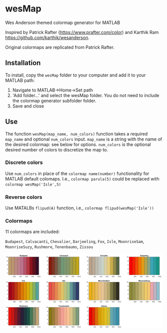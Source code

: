 # wesMap
 Wes Anderson themed colormap generator for MATLAB

Inspired by Patrick Rafter (https://www.prafter.com/color) and Karthik Ram https://github.com/karthik/wesanderson.

Original colormaps are replicated from Patrick Rafter.

## Installation

To install, copy the `wesMap` folder to your computer and add it to your MATLAB path: 
1. Navigate to MATLAB->Home->Set path
2. 'Add folder...' and select the wesMap folder. You do not need to include the colormap generator subfolder folder.
3. Save and close

## Use

The function `wesMap(map_name, num_colors)` function takes a required `map_name` and optional `num_colors` input. `map_name` is a string with the name of the desired colormap: see below for options. `num_colors` is the optional desired number of colors to discretize the map to. 

### Discrete colors

Use `num_colors` in place of the `colormap name(number)` functionality for MATLAB default colomaps. I.e., `colormap parula(5)` could be replaced with `colormap wesMap('Isle',5)`

### Reverse colors

Use MATALBs `flipud(A)` function, i.e., `colormap flipud(wesMap('Isle'))`

### Colormaps

11 colormaps are included: 

`Budapest`, `Calvacanti`, `Chevalier`, `Darjeeling`, `Fox`, `Isle`, `MoonriseSam`, `MoonriseSuzy`, `Rushmore`, `Tenenbaums`, `Zissou`

![wesMap color key](/assets/wesMap_color_key.jpg)

